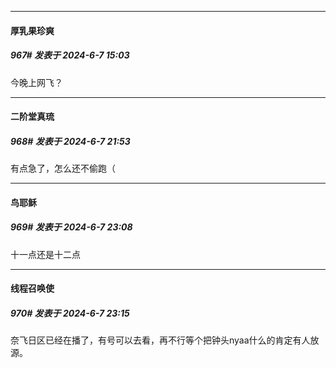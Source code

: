 ﻿
*****

####  厚乳果珍爽  
##### 967#       发表于 2024-6-7 15:03

今晚上网飞？


*****

####  二阶堂真琉  
##### 968#       发表于 2024-6-7 21:53

有点急了，怎么还不偷跑（


*****

####  鸟耶稣  
##### 969#       发表于 2024-6-7 23:08

十一点还是十二点


*****

####  线程召唤使  
##### 970#       发表于 2024-6-7 23:15

奈飞日区已经在播了，有号可以去看，再不行等个把钟头nyaa什么的肯定有人放源。

